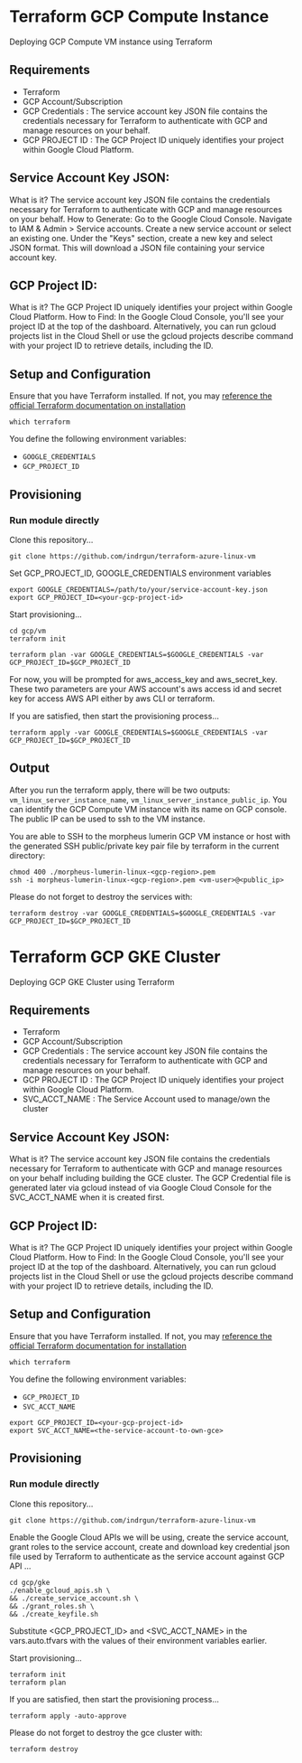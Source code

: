 # Terraform GCP Compute Instance

Deploying GCP Compute VM instance using Terraform

## Requirements

- Terraform
- GCP Account/Subscription
- GCP Credentials : The service account key JSON file contains the credentials necessary for Terraform to authenticate with GCP and manage resources on your behalf.
- GCP PROJECT ID :  The GCP Project ID uniquely identifies your project within Google Cloud Platform.

## Service Account Key JSON:
What is it? The service account key JSON file contains the credentials necessary for Terraform to authenticate with GCP and manage resources on your behalf.
How to Generate:
Go to the Google Cloud Console.
Navigate to IAM & Admin > Service accounts.
Create a new service account or select an existing one.
Under the "Keys" section, create a new key and select JSON format.
This will download a JSON file containing your service account key.

## GCP Project ID:
What is it? The GCP Project ID uniquely identifies your project within Google Cloud Platform.
How to Find:
In the Google Cloud Console, you'll see your project ID at the top of the dashboard.
Alternatively, you can run gcloud projects list in the Cloud Shell or use the gcloud projects describe command with your project ID to retrieve details, including the ID.


## Setup and Configuration

Ensure that you have Terraform installed. If not, you may [reference the official Terraform documentation on installation](https://developer.hashicorp.com/terraform/install)

```
which terraform
```

You define the following environment variables:

- `GOOGLE_CREDENTIALS`
- `GCP_PROJECT_ID`


## Provisioning

### Run module directly

Clone this repository...
```
git clone https://github.com/indrgun/terraform-azure-linux-vm
```

Set GCP_PROJECT_ID, GOOGLE_CREDENTIALS environment variables
```
export GOOGLE_CREDENTIALS=/path/to/your/service-account-key.json
export GCP_PROJECT_ID=<your-gcp-project-id>
```

Start provisioning...
```
cd gcp/vm
terraform init
```

```
terraform plan -var GOOGLE_CREDENTIALS=$GOOGLE_CREDENTIALS -var GCP_PROJECT_ID=$GCP_PROJECT_ID
```

For now, you will be prompted for aws_access_key and aws_secret_key.  These two parameters are your AWS account's aws access id and secret key for access AWS API either by aws CLI or terraform.

If you are satisfied, then start the provisioning process...

```
terraform apply -var GOOGLE_CREDENTIALS=$GOOGLE_CREDENTIALS -var GCP_PROJECT_ID=$GCP_PROJECT_ID
```

## Output
After you run the terraform apply, there will be two outputs: `vm_linux_server_instance_name`, `vm_linux_server_instance_public_ip`. You can identify the GCP Compute VM instance with its name on GCP console.  The public IP can be used to ssh to the VM instance.

You are able to SSH to the morpheus lumerin GCP VM instance or host with the generated SSH public/private key pair file by terraform in the current directory:

```
chmod 400 ./morpheus-lumerin-linux-<gcp-region>.pem
ssh -i morpheus-lumerin-linux-<gcp-region>.pem <vm-user>@<public_ip>
```

Please do not forget to destroy the services with:

```
terraform destroy -var GOOGLE_CREDENTIALS=$GOOGLE_CREDENTIALS -var GCP_PROJECT_ID=$GCP_PROJECT_ID
```


# Terraform GCP GKE Cluster
Deploying GCP GKE Cluster using Terraform

## Requirements

- Terraform
- GCP Account/Subscription
- GCP Credentials : The service account key JSON file contains the credentials necessary for Terraform to authenticate with GCP and manage resources on your behalf.
- GCP PROJECT ID :  The GCP Project ID uniquely identifies your project within Google Cloud Platform.
- SVC_ACCT_NAME  :  The Service Account used to manage/own the cluster

## Service Account Key JSON:
What is it? The service account key JSON file contains the credentials necessary for Terraform to authenticate with GCP and manage resources on your behalf including building the GCE cluster.
The GCP Credential file is generated later via gcloud instead of via Google Cloud Console for the SVC_ACCT_NAME when it is created first.

## GCP Project ID:
What is it? The GCP Project ID uniquely identifies your project within Google Cloud Platform.
How to Find:
In the Google Cloud Console, you'll see your project ID at the top of the dashboard.
Alternatively, you can run gcloud projects list in the Cloud Shell or use the gcloud projects describe command with your project ID to retrieve details, including the ID.


## Setup and Configuration

Ensure that you have Terraform installed. If not, you may [reference the official Terraform documentation for installation](https://developer.hashicorp.com/terraform/install)


```
which terraform
```

You define the following environment variables:

- `GCP_PROJECT_ID`
- `SVC_ACCT_NAME`

```
export GCP_PROJECT_ID=<your-gcp-project-id>
export SVC_ACCT_NAME=<the-service-account-to-own-gce>
```

## Provisioning

### Run module directly

Clone this repository...
```
git clone https://github.com/indrgun/terraform-azure-linux-vm
```

Enable the Google Cloud APIs we will be using, create the service account, grant roles to the service account, create and download key credential json file used by Terraform to authenticate as the service account against GCP API ...
```
cd gcp/gke
./enable_gcloud_apis.sh \
&& ./create_service_account.sh \
&& ./grant_roles.sh \
&& ./create_keyfile.sh
```

Substitute <GCP_PROJECT_ID> and <SVC_ACCT_NAME> in the vars.auto.tfvars with the values of their environment variables earlier.

Start provisioning...

```
terraform init
terraform plan
```

If you are satisfied, then start the provisioning process...

```
terraform apply -auto-approve
```


Please do not forget to destroy the gce cluster with:

```
terraform destroy
```

